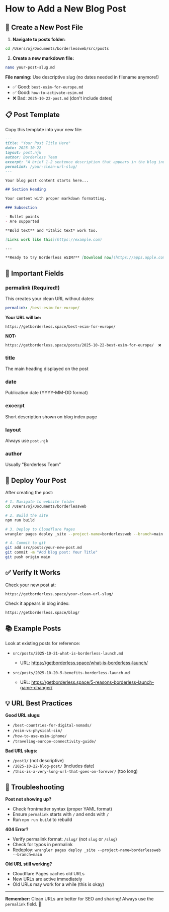 # How to Add a New Blog Post

## 📝 Create a New Post File

1. **Navigate to posts folder:**
```bash
cd /Users/oj/Documents/borderlessweb/src/posts
```

2. **Create a new markdown file:**
```bash
nano your-post-slug.md
```

**File naming:** Use descriptive slug (no dates needed in filename anymore!)
- ✅ Good: `best-esim-for-europe.md`
- ✅ Good: `how-to-activate-esim.md`
- ❌ Bad: `2025-10-22-post.md` (don't include dates)

## 📋 Post Template

Copy this template into your new file:

```markdown
---
title: "Your Post Title Here"
date: 2025-10-22
layout: post.njk
author: Borderless Team
excerpt: "A brief 1-2 sentence description that appears in the blog index"
permalink: /your-clean-url-slug/
---

Your blog post content starts here...

## Section Heading

Your content with proper markdown formatting.

### Subsection

- Bullet points
- Are supported

**Bold text** and *italic text* work too.

[Links work like this](https://example.com)

---

**Ready to try Borderless eSIM?** [Download now](https://apps.apple.com/ph/app/borderless-esim-by-ai-tech-lab/id6748566873?uo=2) and get connected in 190+ countries!
```

## 🔑 Important Fields

### permalink (Required!)
This creates your clean URL without dates:

```yaml
permalink: /best-esim-for-europe/
```

**Your URL will be:**
```
https://getborderless.space/best-esim-for-europe/
```

**NOT:**
```
https://getborderless.space/posts/2025-10-22-best-esim-for-europe/  ❌
```

### title
The main heading displayed on the post

### date
Publication date (YYYY-MM-DD format)

### excerpt
Short description shown on blog index page

### layout
Always use `post.njk`

### author
Usually "Borderless Team"

## 🚀 Deploy Your Post

After creating the post:

```bash
# 1. Navigate to website folder
cd /Users/oj/Documents/borderlessweb

# 2. Build the site
npm run build

# 3. Deploy to Cloudflare Pages
wrangler pages deploy _site --project-name=borderlessweb --branch=main

# 4. Commit to git
git add src/posts/your-new-post.md
git commit -m "Add blog post: Your Title"
git push origin main
```

## ✅ Verify It Works

Check your new post at:
```
https://getborderless.space/your-clean-url-slug/
```

Check it appears in blog index:
```
https://getborderless.space/blog/
```

## 📚 Example Posts

Look at existing posts for reference:

- `src/posts/2025-10-21-what-is-borderless-launch.md`
  - URL: https://getborderless.space/what-is-borderless-launch/

- `src/posts/2025-10-20-5-benefits-borderless-launch.md`
  - URL: https://getborderless.space/5-reasons-borderless-launch-game-changer/

## 💡 URL Best Practices

**Good URL slugs:**
- `/best-countries-for-digital-nomads/`
- `/esim-vs-physical-sim/`
- `/how-to-use-esim-iphone/`
- `/traveling-europe-connectivity-guide/`

**Bad URL slugs:**
- `/post1/` (not descriptive)
- `/2025-10-22-blog-post/` (includes date)
- `/this-is-a-very-long-url-that-goes-on-forever/` (too long)

## 🔧 Troubleshooting

**Post not showing up?**
- Check frontmatter syntax (proper YAML format)
- Ensure `permalink` starts with `/` and ends with `/`
- Run `npm run build` to rebuild

**404 Error?**
- Verify permalink format: `/slug/` (not `slug` or `/slug`)
- Check for typos in permalink
- Redeploy: `wrangler pages deploy _site --project-name=borderlessweb --branch=main`

**Old URL still working?**
- Cloudflare Pages caches old URLs
- New URLs are active immediately
- Old URLs may work for a while (this is okay)

---

**Remember:** Clean URLs are better for SEO and sharing! Always use the `permalink` field. 🎯
